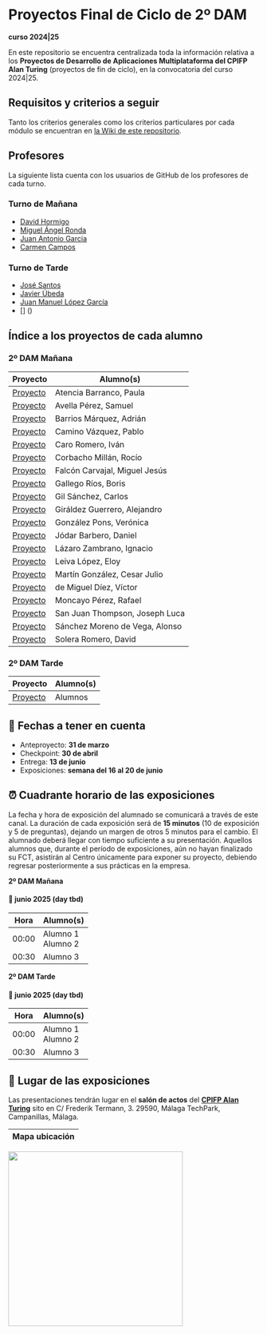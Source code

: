 # Proyectos Final de Ciclo de 2º DAM
**curso 2024|25**

En este repositorio se encuentra centralizada toda la información relativa a los **Proyectos de Desarrollo de Aplicaciones Multiplataforma del CPIFP Alan Turing** (proyectos de fin de ciclo), en la convocatoria del curso 2024|25.

## Requisitos y criterios a seguir

Tanto los criterios generales como los criterios particulares por cada módulo se encuentran en [la Wiki de este repositorio](https://github.com/CPIFPAlanTuring/2dam-tfc-2425/wiki).
## Profesores 
La siguiente lista cuenta con los usuarios de GitHub de los profesores de cada turno.
### Turno de Mañana
* [David Hormigo](https://github.com/DavidHormigoRamirez) 
* [Miguel Ángel Ronda](https://github.com/profemronda)
* [Juan Antonio Garcia](https://github.com/juanarrow)
* [Carmen Campos]()
### Turno de Tarde
* [José Santos]()
* [Javier Úbeda]()
* [Juan Manuel López García]()
* [] ()
## Índice a los proyectos de cada alumno

### 2º DAM Mañana

|Proyecto | Alumno(s)|
|-----------------------------------------------------------------------------------| ------------------------------|
| [Proyecto]()                                                                      | Atencia Barranco, Paula |
| [Proyecto]()                                                                      | Avella Pérez, Samuel |
| [Proyecto]()                                                                      | Barrios Márquez, Adrián |
| [Proyecto]()                                                                      | Camino Vázquez, Pablo |
| [Proyecto]()                                                                      | Caro Romero, Iván |
| [Proyecto]()                                                                      | Corbacho Millán, Rocío |
| [Proyecto]()                                                                      | Falcón Carvajal, Miguel Jesús |
| [Proyecto]()                                                                      | Gallego Ríos, Boris |
| [Proyecto]()                                                                      | Gil Sánchez, Carlos |
| [Proyecto]()                                                                      | Giráldez Guerrero, Alejandro |
| [Proyecto]()                                                                      | González Pons, Verónica |
| [Proyecto]()                                                                      | Jódar Barbero, Daniel |
| [Proyecto]()                                                                      | Lázaro Zambrano, Ignacio |
| [Proyecto]()                                                                      | Leiva López, Eloy |
| [Proyecto]()                                                                      | Martín González, Cesar Julio |
| [Proyecto]()                                                                      | de Miguel Díez, Víctor |
| [Proyecto]()                                                                      | Moncayo Pérez, Rafael |
| [Proyecto]()                                                                      | San Juan Thompson, Joseph Luca |
| [Proyecto]()                                                                      | Sánchez Moreno de Vega, Alonso |
| [Proyecto]()                                                                      | Solera Romero, David |



### 2º DAM Tarde
|Proyecto | Alumno(s)|
|-----------------------------------------------------------------------------------| ------------------------------|
| [Proyecto]()                                                                      |Alumnos |


## 📝 Fechas a tener en cuenta
* Anteproyecto: **31 de marzo**
* Checkpoint:  **30 de abril**
* Entrega: **13 de junio**
* Exposiciones: **semana del 16 al 20 de junio** 

## ⏰ Cuadrante horario de las exposiciones

La fecha y hora de exposición del alumnado se comunicará a través de este canal. La duración de cada exposición será de **15 minutos** (10 de exposición y 5 de preguntas), dejando un margen de otros 5 minutos para el cambio. El alumnado deberá llegar con tiempo suficiente a su presentación. Aquellos alumnos que, durante el período de exposiciones, aún no hayan finalizado su FCT, asistirán al Centro únicamente para exponer su proyecto, debiendo regresar posteriormente a sus prácticas en la empresa.

**2º DAM Mañana**
#### :calendar: junio 2025 (day tbd)

| Hora | Alumno(s)                                              |
|------|--------------------------------------------------------|
| 00:00 | Alumno 1 <br> Alumno 2   |
| 00:30 | Alumno 3                       |

**2º DAM Tarde**

#### :calendar: junio 2025 (day tbd)

| Hora | Alumno(s)                                              |
|------|--------------------------------------------------------|
| 00:00 | Alumno 1 <br> Alumno 2   |
| 00:30 | Alumno 3                       |

## :school: Lugar de las exposiciones

Las presentaciones tendrán lugar en el **salón de actos** del [**CPIFP Alan Turing**](https://maps.app.goo.gl/JThz6bDRVpknfbNh7) sito en C/ Frederik Termann, 3. 29590, Málaga TechPark, Campanillas, Málaga.

Mapa ubicación             | 
:-------------------------:|
<a href="https://maps.app.goo.gl/JThz6bDRVpknfbNh7" target="_blank"><img src="https://github.com/CPIFPAlanTuring/2daw-tfc-2324/blob/main/CPIFP_mapa_ubicación.png" width="350" /></a> 
